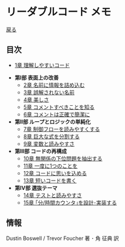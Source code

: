 # リーダブルコード メモ
[戻る](../../../tree/master)

## 目次
+ [1章 理解しやすいコード](c1.md)
- **第Ⅰ部 表面上の改善**
  + [2章 名前に情報を詰め込む](c2.md)
  + [3章 誤解されない名前](c3.md)
  + [4章 美しさ](c4.md)
  + [5章 コメントすべきことを知る](c5.md)
  + [6章 コメントは正確で簡潔に](c6.md)
- **第Ⅱ部 ループとロジックの単純化**
  + [7章 制御フローを読みやすくする](c7.md)
  + [8章 巨大な式を分割する](c8.md)
  + [9章 変数と読みやすさ](c9.md)
- **第Ⅲ部 コードの再構成**
  + [10章 無関係の下位問題を抽出する](c10.md)
  + [11章 一度に1つのことを](c11.md)
  + [12章 コードに思いを込める](c12.md)
  + [13章 短いコードを書く](c13.md)
- **第Ⅳ部 選抜テーマ**
  + [14章 テストと読みやすさ](c14.md)
  + [15章 ｢分/時間カウンタ｣を設計･実装する](c15.md)

## 情報
Dustin Boswell / Trevor Foucher 著 ･ 角 征典 訳
